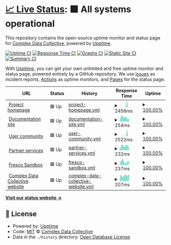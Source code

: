 # [📈 Live Status](https://complexdatacollective.github.io/service-status): <!--live status--> **🟩 All systems operational**

This repository contains the open-source uptime monitor and status page for [Complex Data Collective](https://complexdatacollective.org), powered by [Upptime](https://github.com/upptime/upptime).

[![Uptime CI](https://github.com/complexdatacollective/service-status/workflows/Uptime%20CI/badge.svg)](https://github.com/complexdatacollective/service-status/actions?query=workflow%3A%22Uptime+CI%22)
[![Response Time CI](https://github.com/complexdatacollective/service-status/workflows/Response%20Time%20CI/badge.svg)](https://github.com/complexdatacollective/service-status/actions?query=workflow%3A%22Response+Time+CI%22)
[![Graphs CI](https://github.com/complexdatacollective/service-status/workflows/Graphs%20CI/badge.svg)](https://github.com/complexdatacollective/service-status/actions?query=workflow%3A%22Graphs+CI%22)
[![Static Site CI](https://github.com/complexdatacollective/service-status/workflows/Static%20Site%20CI/badge.svg)](https://github.com/complexdatacollective/service-status/actions?query=workflow%3A%22Static+Site+CI%22)
[![Summary CI](https://github.com/complexdatacollective/service-status/workflows/Summary%20CI/badge.svg)](https://github.com/complexdatacollective/service-status/actions?query=workflow%3A%22Summary+CI%22)

With [Upptime](https://upptime.js.org), you can get your own unlimited and free uptime monitor and status page, powered entirely by a GitHub repository. We use [Issues](https://github.com/complexdatacollective/service-status/issues) as incident reports, [Actions](https://github.com/complexdatacollective/service-status/actions) as uptime monitors, and [Pages](https://complexdatacollective.github.io/service-status) for the status page.

<!--start: status pages-->
<!-- This summary is generated by Upptime (https://github.com/upptime/upptime) -->
<!-- Do not edit this manually, your changes will be overwritten -->
<!-- prettier-ignore -->
| URL | Status | History | Response Time | Uptime |
| --- | ------ | ------- | ------------- | ------ |
| <img alt="" src="https://icons.duckduckgo.com/ip3/networkcanvas.com.ico" height="13"> [Project homepage](https://networkcanvas.com) | 🟩 Up | [project-homepage.yml](https://github.com/complexdatacollective/service-status/commits/HEAD/history/project-homepage.yml) | <details><summary><img alt="Response time graph" src="./graphs/project-homepage/response-time-week.png" height="20"> 2456ms</summary><br><a href="https://status.networkcanvas.com/history/project-homepage"><img alt="Response time 521" src="https://img.shields.io/endpoint?url=https%3A%2F%2Fraw.githubusercontent.com%2Fcomplexdatacollective%2Fservice-status%2FHEAD%2Fapi%2Fproject-homepage%2Fresponse-time.json"></a><br><a href="https://status.networkcanvas.com/history/project-homepage"><img alt="24-hour response time 6717" src="https://img.shields.io/endpoint?url=https%3A%2F%2Fraw.githubusercontent.com%2Fcomplexdatacollective%2Fservice-status%2FHEAD%2Fapi%2Fproject-homepage%2Fresponse-time-day.json"></a><br><a href="https://status.networkcanvas.com/history/project-homepage"><img alt="7-day response time 2456" src="https://img.shields.io/endpoint?url=https%3A%2F%2Fraw.githubusercontent.com%2Fcomplexdatacollective%2Fservice-status%2FHEAD%2Fapi%2Fproject-homepage%2Fresponse-time-week.json"></a><br><a href="https://status.networkcanvas.com/history/project-homepage"><img alt="30-day response time 900" src="https://img.shields.io/endpoint?url=https%3A%2F%2Fraw.githubusercontent.com%2Fcomplexdatacollective%2Fservice-status%2FHEAD%2Fapi%2Fproject-homepage%2Fresponse-time-month.json"></a><br><a href="https://status.networkcanvas.com/history/project-homepage"><img alt="1-year response time 577" src="https://img.shields.io/endpoint?url=https%3A%2F%2Fraw.githubusercontent.com%2Fcomplexdatacollective%2Fservice-status%2FHEAD%2Fapi%2Fproject-homepage%2Fresponse-time-year.json"></a></details> | <details><summary><a href="https://status.networkcanvas.com/history/project-homepage">100.00%</a></summary><a href="https://status.networkcanvas.com/history/project-homepage"><img alt="All-time uptime 99.98%" src="https://img.shields.io/endpoint?url=https%3A%2F%2Fraw.githubusercontent.com%2Fcomplexdatacollective%2Fservice-status%2FHEAD%2Fapi%2Fproject-homepage%2Fuptime.json"></a><br><a href="https://status.networkcanvas.com/history/project-homepage"><img alt="24-hour uptime 100.00%" src="https://img.shields.io/endpoint?url=https%3A%2F%2Fraw.githubusercontent.com%2Fcomplexdatacollective%2Fservice-status%2FHEAD%2Fapi%2Fproject-homepage%2Fuptime-day.json"></a><br><a href="https://status.networkcanvas.com/history/project-homepage"><img alt="7-day uptime 100.00%" src="https://img.shields.io/endpoint?url=https%3A%2F%2Fraw.githubusercontent.com%2Fcomplexdatacollective%2Fservice-status%2FHEAD%2Fapi%2Fproject-homepage%2Fuptime-week.json"></a><br><a href="https://status.networkcanvas.com/history/project-homepage"><img alt="30-day uptime 99.94%" src="https://img.shields.io/endpoint?url=https%3A%2F%2Fraw.githubusercontent.com%2Fcomplexdatacollective%2Fservice-status%2FHEAD%2Fapi%2Fproject-homepage%2Fuptime-month.json"></a><br><a href="https://status.networkcanvas.com/history/project-homepage"><img alt="1-year uptime 99.96%" src="https://img.shields.io/endpoint?url=https%3A%2F%2Fraw.githubusercontent.com%2Fcomplexdatacollective%2Fservice-status%2FHEAD%2Fapi%2Fproject-homepage%2Fuptime-year.json"></a></details>
| <img alt="" src="https://icons.duckduckgo.com/ip3/documentation.networkcanvas.com.ico" height="13"> [Documentation site](https://documentation.networkcanvas.com) | 🟩 Up | [documentation-site.yml](https://github.com/complexdatacollective/service-status/commits/HEAD/history/documentation-site.yml) | <details><summary><img alt="Response time graph" src="./graphs/documentation-site/response-time-week.png" height="20"> 254ms</summary><br><a href="https://status.networkcanvas.com/history/documentation-site"><img alt="Response time 239" src="https://img.shields.io/endpoint?url=https%3A%2F%2Fraw.githubusercontent.com%2Fcomplexdatacollective%2Fservice-status%2FHEAD%2Fapi%2Fdocumentation-site%2Fresponse-time.json"></a><br><a href="https://status.networkcanvas.com/history/documentation-site"><img alt="24-hour response time 162" src="https://img.shields.io/endpoint?url=https%3A%2F%2Fraw.githubusercontent.com%2Fcomplexdatacollective%2Fservice-status%2FHEAD%2Fapi%2Fdocumentation-site%2Fresponse-time-day.json"></a><br><a href="https://status.networkcanvas.com/history/documentation-site"><img alt="7-day response time 254" src="https://img.shields.io/endpoint?url=https%3A%2F%2Fraw.githubusercontent.com%2Fcomplexdatacollective%2Fservice-status%2FHEAD%2Fapi%2Fdocumentation-site%2Fresponse-time-week.json"></a><br><a href="https://status.networkcanvas.com/history/documentation-site"><img alt="30-day response time 295" src="https://img.shields.io/endpoint?url=https%3A%2F%2Fraw.githubusercontent.com%2Fcomplexdatacollective%2Fservice-status%2FHEAD%2Fapi%2Fdocumentation-site%2Fresponse-time-month.json"></a><br><a href="https://status.networkcanvas.com/history/documentation-site"><img alt="1-year response time 263" src="https://img.shields.io/endpoint?url=https%3A%2F%2Fraw.githubusercontent.com%2Fcomplexdatacollective%2Fservice-status%2FHEAD%2Fapi%2Fdocumentation-site%2Fresponse-time-year.json"></a></details> | <details><summary><a href="https://status.networkcanvas.com/history/documentation-site">100.00%</a></summary><a href="https://status.networkcanvas.com/history/documentation-site"><img alt="All-time uptime 100.00%" src="https://img.shields.io/endpoint?url=https%3A%2F%2Fraw.githubusercontent.com%2Fcomplexdatacollective%2Fservice-status%2FHEAD%2Fapi%2Fdocumentation-site%2Fuptime.json"></a><br><a href="https://status.networkcanvas.com/history/documentation-site"><img alt="24-hour uptime 100.00%" src="https://img.shields.io/endpoint?url=https%3A%2F%2Fraw.githubusercontent.com%2Fcomplexdatacollective%2Fservice-status%2FHEAD%2Fapi%2Fdocumentation-site%2Fuptime-day.json"></a><br><a href="https://status.networkcanvas.com/history/documentation-site"><img alt="7-day uptime 100.00%" src="https://img.shields.io/endpoint?url=https%3A%2F%2Fraw.githubusercontent.com%2Fcomplexdatacollective%2Fservice-status%2FHEAD%2Fapi%2Fdocumentation-site%2Fuptime-week.json"></a><br><a href="https://status.networkcanvas.com/history/documentation-site"><img alt="30-day uptime 100.00%" src="https://img.shields.io/endpoint?url=https%3A%2F%2Fraw.githubusercontent.com%2Fcomplexdatacollective%2Fservice-status%2FHEAD%2Fapi%2Fdocumentation-site%2Fuptime-month.json"></a><br><a href="https://status.networkcanvas.com/history/documentation-site"><img alt="1-year uptime 100.00%" src="https://img.shields.io/endpoint?url=https%3A%2F%2Fraw.githubusercontent.com%2Fcomplexdatacollective%2Fservice-status%2FHEAD%2Fapi%2Fdocumentation-site%2Fuptime-year.json"></a></details>
| <img alt="" src="https://icons.duckduckgo.com/ip3/community.networkcanvas.com.ico" height="13"> [User community](https://community.networkcanvas.com) | 🟩 Up | [user-community.yml](https://github.com/complexdatacollective/service-status/commits/HEAD/history/user-community.yml) | <details><summary><img alt="Response time graph" src="./graphs/user-community/response-time-week.png" height="20"> 2522ms</summary><br><a href="https://status.networkcanvas.com/history/user-community"><img alt="Response time 469" src="https://img.shields.io/endpoint?url=https%3A%2F%2Fraw.githubusercontent.com%2Fcomplexdatacollective%2Fservice-status%2FHEAD%2Fapi%2Fuser-community%2Fresponse-time.json"></a><br><a href="https://status.networkcanvas.com/history/user-community"><img alt="24-hour response time 6695" src="https://img.shields.io/endpoint?url=https%3A%2F%2Fraw.githubusercontent.com%2Fcomplexdatacollective%2Fservice-status%2FHEAD%2Fapi%2Fuser-community%2Fresponse-time-day.json"></a><br><a href="https://status.networkcanvas.com/history/user-community"><img alt="7-day response time 2522" src="https://img.shields.io/endpoint?url=https%3A%2F%2Fraw.githubusercontent.com%2Fcomplexdatacollective%2Fservice-status%2FHEAD%2Fapi%2Fuser-community%2Fresponse-time-week.json"></a><br><a href="https://status.networkcanvas.com/history/user-community"><img alt="30-day response time 1333" src="https://img.shields.io/endpoint?url=https%3A%2F%2Fraw.githubusercontent.com%2Fcomplexdatacollective%2Fservice-status%2FHEAD%2Fapi%2Fuser-community%2Fresponse-time-month.json"></a><br><a href="https://status.networkcanvas.com/history/user-community"><img alt="1-year response time 563" src="https://img.shields.io/endpoint?url=https%3A%2F%2Fraw.githubusercontent.com%2Fcomplexdatacollective%2Fservice-status%2FHEAD%2Fapi%2Fuser-community%2Fresponse-time-year.json"></a></details> | <details><summary><a href="https://status.networkcanvas.com/history/user-community">100.00%</a></summary><a href="https://status.networkcanvas.com/history/user-community"><img alt="All-time uptime 99.76%" src="https://img.shields.io/endpoint?url=https%3A%2F%2Fraw.githubusercontent.com%2Fcomplexdatacollective%2Fservice-status%2FHEAD%2Fapi%2Fuser-community%2Fuptime.json"></a><br><a href="https://status.networkcanvas.com/history/user-community"><img alt="24-hour uptime 100.00%" src="https://img.shields.io/endpoint?url=https%3A%2F%2Fraw.githubusercontent.com%2Fcomplexdatacollective%2Fservice-status%2FHEAD%2Fapi%2Fuser-community%2Fuptime-day.json"></a><br><a href="https://status.networkcanvas.com/history/user-community"><img alt="7-day uptime 100.00%" src="https://img.shields.io/endpoint?url=https%3A%2F%2Fraw.githubusercontent.com%2Fcomplexdatacollective%2Fservice-status%2FHEAD%2Fapi%2Fuser-community%2Fuptime-week.json"></a><br><a href="https://status.networkcanvas.com/history/user-community"><img alt="30-day uptime 98.59%" src="https://img.shields.io/endpoint?url=https%3A%2F%2Fraw.githubusercontent.com%2Fcomplexdatacollective%2Fservice-status%2FHEAD%2Fapi%2Fuser-community%2Fuptime-month.json"></a><br><a href="https://status.networkcanvas.com/history/user-community"><img alt="1-year uptime 99.74%" src="https://img.shields.io/endpoint?url=https%3A%2F%2Fraw.githubusercontent.com%2Fcomplexdatacollective%2Fservice-status%2FHEAD%2Fapi%2Fuser-community%2Fuptime-year.json"></a></details>
| <img alt="" src="https://icons.duckduckgo.com/ip3/partnerservices.networkcanvas.com.ico" height="13"> [Partner services](https://partnerservices.networkcanvas.com) | 🟩 Up | [partner-services.yml](https://github.com/complexdatacollective/service-status/commits/HEAD/history/partner-services.yml) | <details><summary><img alt="Response time graph" src="./graphs/partner-services/response-time-week.png" height="20"> 232ms</summary><br><a href="https://status.networkcanvas.com/history/partner-services"><img alt="Response time 448" src="https://img.shields.io/endpoint?url=https%3A%2F%2Fraw.githubusercontent.com%2Fcomplexdatacollective%2Fservice-status%2FHEAD%2Fapi%2Fpartner-services%2Fresponse-time.json"></a><br><a href="https://status.networkcanvas.com/history/partner-services"><img alt="24-hour response time 143" src="https://img.shields.io/endpoint?url=https%3A%2F%2Fraw.githubusercontent.com%2Fcomplexdatacollective%2Fservice-status%2FHEAD%2Fapi%2Fpartner-services%2Fresponse-time-day.json"></a><br><a href="https://status.networkcanvas.com/history/partner-services"><img alt="7-day response time 232" src="https://img.shields.io/endpoint?url=https%3A%2F%2Fraw.githubusercontent.com%2Fcomplexdatacollective%2Fservice-status%2FHEAD%2Fapi%2Fpartner-services%2Fresponse-time-week.json"></a><br><a href="https://status.networkcanvas.com/history/partner-services"><img alt="30-day response time 297" src="https://img.shields.io/endpoint?url=https%3A%2F%2Fraw.githubusercontent.com%2Fcomplexdatacollective%2Fservice-status%2FHEAD%2Fapi%2Fpartner-services%2Fresponse-time-month.json"></a><br><a href="https://status.networkcanvas.com/history/partner-services"><img alt="1-year response time 468" src="https://img.shields.io/endpoint?url=https%3A%2F%2Fraw.githubusercontent.com%2Fcomplexdatacollective%2Fservice-status%2FHEAD%2Fapi%2Fpartner-services%2Fresponse-time-year.json"></a></details> | <details><summary><a href="https://status.networkcanvas.com/history/partner-services">100.00%</a></summary><a href="https://status.networkcanvas.com/history/partner-services"><img alt="All-time uptime 99.98%" src="https://img.shields.io/endpoint?url=https%3A%2F%2Fraw.githubusercontent.com%2Fcomplexdatacollective%2Fservice-status%2FHEAD%2Fapi%2Fpartner-services%2Fuptime.json"></a><br><a href="https://status.networkcanvas.com/history/partner-services"><img alt="24-hour uptime 100.00%" src="https://img.shields.io/endpoint?url=https%3A%2F%2Fraw.githubusercontent.com%2Fcomplexdatacollective%2Fservice-status%2FHEAD%2Fapi%2Fpartner-services%2Fuptime-day.json"></a><br><a href="https://status.networkcanvas.com/history/partner-services"><img alt="7-day uptime 100.00%" src="https://img.shields.io/endpoint?url=https%3A%2F%2Fraw.githubusercontent.com%2Fcomplexdatacollective%2Fservice-status%2FHEAD%2Fapi%2Fpartner-services%2Fuptime-week.json"></a><br><a href="https://status.networkcanvas.com/history/partner-services"><img alt="30-day uptime 100.00%" src="https://img.shields.io/endpoint?url=https%3A%2F%2Fraw.githubusercontent.com%2Fcomplexdatacollective%2Fservice-status%2FHEAD%2Fapi%2Fpartner-services%2Fuptime-month.json"></a><br><a href="https://status.networkcanvas.com/history/partner-services"><img alt="1-year uptime 99.97%" src="https://img.shields.io/endpoint?url=https%3A%2F%2Fraw.githubusercontent.com%2Fcomplexdatacollective%2Fservice-status%2FHEAD%2Fapi%2Fpartner-services%2Fuptime-year.json"></a></details>
| <img alt="" src="https://icons.duckduckgo.com/ip3/fresco-sandbox.networkcanvas.com.ico" height="13"> [Fresco Sandbox](https://fresco-sandbox.networkcanvas.com) | 🟩 Up | [fresco-sandbox.yml](https://github.com/complexdatacollective/service-status/commits/HEAD/history/fresco-sandbox.yml) | <details><summary><img alt="Response time graph" src="./graphs/fresco-sandbox/response-time-week.png" height="20"> 237ms</summary><br><a href="https://status.networkcanvas.com/history/fresco-sandbox"><img alt="Response time 422" src="https://img.shields.io/endpoint?url=https%3A%2F%2Fraw.githubusercontent.com%2Fcomplexdatacollective%2Fservice-status%2FHEAD%2Fapi%2Ffresco-sandbox%2Fresponse-time.json"></a><br><a href="https://status.networkcanvas.com/history/fresco-sandbox"><img alt="24-hour response time 211" src="https://img.shields.io/endpoint?url=https%3A%2F%2Fraw.githubusercontent.com%2Fcomplexdatacollective%2Fservice-status%2FHEAD%2Fapi%2Ffresco-sandbox%2Fresponse-time-day.json"></a><br><a href="https://status.networkcanvas.com/history/fresco-sandbox"><img alt="7-day response time 237" src="https://img.shields.io/endpoint?url=https%3A%2F%2Fraw.githubusercontent.com%2Fcomplexdatacollective%2Fservice-status%2FHEAD%2Fapi%2Ffresco-sandbox%2Fresponse-time-week.json"></a><br><a href="https://status.networkcanvas.com/history/fresco-sandbox"><img alt="30-day response time 259" src="https://img.shields.io/endpoint?url=https%3A%2F%2Fraw.githubusercontent.com%2Fcomplexdatacollective%2Fservice-status%2FHEAD%2Fapi%2Ffresco-sandbox%2Fresponse-time-month.json"></a><br><a href="https://status.networkcanvas.com/history/fresco-sandbox"><img alt="1-year response time 279" src="https://img.shields.io/endpoint?url=https%3A%2F%2Fraw.githubusercontent.com%2Fcomplexdatacollective%2Fservice-status%2FHEAD%2Fapi%2Ffresco-sandbox%2Fresponse-time-year.json"></a></details> | <details><summary><a href="https://status.networkcanvas.com/history/fresco-sandbox">100.00%</a></summary><a href="https://status.networkcanvas.com/history/fresco-sandbox"><img alt="All-time uptime 100.00%" src="https://img.shields.io/endpoint?url=https%3A%2F%2Fraw.githubusercontent.com%2Fcomplexdatacollective%2Fservice-status%2FHEAD%2Fapi%2Ffresco-sandbox%2Fuptime.json"></a><br><a href="https://status.networkcanvas.com/history/fresco-sandbox"><img alt="24-hour uptime 100.00%" src="https://img.shields.io/endpoint?url=https%3A%2F%2Fraw.githubusercontent.com%2Fcomplexdatacollective%2Fservice-status%2FHEAD%2Fapi%2Ffresco-sandbox%2Fuptime-day.json"></a><br><a href="https://status.networkcanvas.com/history/fresco-sandbox"><img alt="7-day uptime 100.00%" src="https://img.shields.io/endpoint?url=https%3A%2F%2Fraw.githubusercontent.com%2Fcomplexdatacollective%2Fservice-status%2FHEAD%2Fapi%2Ffresco-sandbox%2Fuptime-week.json"></a><br><a href="https://status.networkcanvas.com/history/fresco-sandbox"><img alt="30-day uptime 100.00%" src="https://img.shields.io/endpoint?url=https%3A%2F%2Fraw.githubusercontent.com%2Fcomplexdatacollective%2Fservice-status%2FHEAD%2Fapi%2Ffresco-sandbox%2Fuptime-month.json"></a><br><a href="https://status.networkcanvas.com/history/fresco-sandbox"><img alt="1-year uptime 100.00%" src="https://img.shields.io/endpoint?url=https%3A%2F%2Fraw.githubusercontent.com%2Fcomplexdatacollective%2Fservice-status%2FHEAD%2Fapi%2Ffresco-sandbox%2Fuptime-year.json"></a></details>
| <img alt="" src="https://icons.duckduckgo.com/ip3/complexdatacollective.org.ico" height="13"> [Complex Data Collective website](https://complexdatacollective.org) | 🟩 Up | [complex-data-collective-website.yml](https://github.com/complexdatacollective/service-status/commits/HEAD/history/complex-data-collective-website.yml) | <details><summary><img alt="Response time graph" src="./graphs/complex-data-collective-website/response-time-week.png" height="20"> 207ms</summary><br><a href="https://status.networkcanvas.com/history/complex-data-collective-website"><img alt="Response time 224" src="https://img.shields.io/endpoint?url=https%3A%2F%2Fraw.githubusercontent.com%2Fcomplexdatacollective%2Fservice-status%2FHEAD%2Fapi%2Fcomplex-data-collective-website%2Fresponse-time.json"></a><br><a href="https://status.networkcanvas.com/history/complex-data-collective-website"><img alt="24-hour response time 233" src="https://img.shields.io/endpoint?url=https%3A%2F%2Fraw.githubusercontent.com%2Fcomplexdatacollective%2Fservice-status%2FHEAD%2Fapi%2Fcomplex-data-collective-website%2Fresponse-time-day.json"></a><br><a href="https://status.networkcanvas.com/history/complex-data-collective-website"><img alt="7-day response time 207" src="https://img.shields.io/endpoint?url=https%3A%2F%2Fraw.githubusercontent.com%2Fcomplexdatacollective%2Fservice-status%2FHEAD%2Fapi%2Fcomplex-data-collective-website%2Fresponse-time-week.json"></a><br><a href="https://status.networkcanvas.com/history/complex-data-collective-website"><img alt="30-day response time 290" src="https://img.shields.io/endpoint?url=https%3A%2F%2Fraw.githubusercontent.com%2Fcomplexdatacollective%2Fservice-status%2FHEAD%2Fapi%2Fcomplex-data-collective-website%2Fresponse-time-month.json"></a><br><a href="https://status.networkcanvas.com/history/complex-data-collective-website"><img alt="1-year response time 227" src="https://img.shields.io/endpoint?url=https%3A%2F%2Fraw.githubusercontent.com%2Fcomplexdatacollective%2Fservice-status%2FHEAD%2Fapi%2Fcomplex-data-collective-website%2Fresponse-time-year.json"></a></details> | <details><summary><a href="https://status.networkcanvas.com/history/complex-data-collective-website">100.00%</a></summary><a href="https://status.networkcanvas.com/history/complex-data-collective-website"><img alt="All-time uptime 99.99%" src="https://img.shields.io/endpoint?url=https%3A%2F%2Fraw.githubusercontent.com%2Fcomplexdatacollective%2Fservice-status%2FHEAD%2Fapi%2Fcomplex-data-collective-website%2Fuptime.json"></a><br><a href="https://status.networkcanvas.com/history/complex-data-collective-website"><img alt="24-hour uptime 100.00%" src="https://img.shields.io/endpoint?url=https%3A%2F%2Fraw.githubusercontent.com%2Fcomplexdatacollective%2Fservice-status%2FHEAD%2Fapi%2Fcomplex-data-collective-website%2Fuptime-day.json"></a><br><a href="https://status.networkcanvas.com/history/complex-data-collective-website"><img alt="7-day uptime 100.00%" src="https://img.shields.io/endpoint?url=https%3A%2F%2Fraw.githubusercontent.com%2Fcomplexdatacollective%2Fservice-status%2FHEAD%2Fapi%2Fcomplex-data-collective-website%2Fuptime-week.json"></a><br><a href="https://status.networkcanvas.com/history/complex-data-collective-website"><img alt="30-day uptime 99.84%" src="https://img.shields.io/endpoint?url=https%3A%2F%2Fraw.githubusercontent.com%2Fcomplexdatacollective%2Fservice-status%2FHEAD%2Fapi%2Fcomplex-data-collective-website%2Fuptime-month.json"></a><br><a href="https://status.networkcanvas.com/history/complex-data-collective-website"><img alt="1-year uptime 99.98%" src="https://img.shields.io/endpoint?url=https%3A%2F%2Fraw.githubusercontent.com%2Fcomplexdatacollective%2Fservice-status%2FHEAD%2Fapi%2Fcomplex-data-collective-website%2Fuptime-year.json"></a></details>

<!--end: status pages-->

[**Visit our status website →**](https://complexdatacollective.github.io/service-status)

## 📄 License

- Powered by: [Upptime](https://github.com/upptime/upptime)
- Code: [MIT](./LICENSE) © [Complex Data Collective](https://complexdatacollective.org)
- Data in the `./history` directory: [Open Database License](https://opendatacommons.org/licenses/odbl/1-0/)
